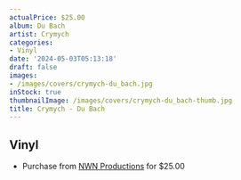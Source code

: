 ```yaml
---
actualPrice: $25.00
album: Du Bach
artist: Crymych
categories:
- Vinyl
date: '2024-05-03T05:13:18'
draft: false
images:
- /images/covers/crymych-du_bach.jpg
inStock: true
thumbnailImage: /images/covers/crymych-du_bach-thumb.jpg
title: Crymych - Du Bach
---
```


## Vinyl
* Purchase from [NWN Productions](http://shop.nwnprod.com/index.php?route=product/product&path=75&product_id=30151&sort=pd.name&order=ASC) for $25.00
